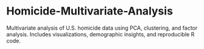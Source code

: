 # Homicide-Multivariate-Analysis
Multivariate analysis of U.S. homicide data using PCA, clustering, and factor analysis. Includes visualizations, demographic insights, and reproducible R code.
